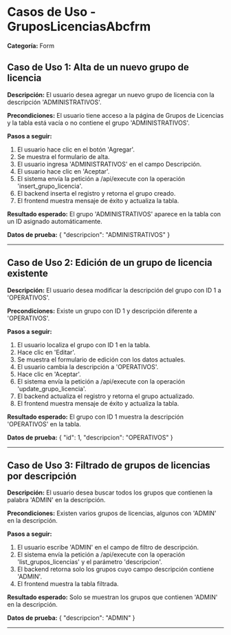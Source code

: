 # Casos de Uso - GruposLicenciasAbcfrm

**Categoría:** Form

## Caso de Uso 1: Alta de un nuevo grupo de licencia

**Descripción:** El usuario desea agregar un nuevo grupo de licencia con la descripción 'ADMINISTRATIVOS'.

**Precondiciones:**
El usuario tiene acceso a la página de Grupos de Licencias y la tabla está vacía o no contiene el grupo 'ADMINISTRATIVOS'.

**Pasos a seguir:**
1. El usuario hace clic en el botón 'Agregar'.
2. Se muestra el formulario de alta.
3. El usuario ingresa 'ADMINISTRATIVOS' en el campo Descripción.
4. El usuario hace clic en 'Aceptar'.
5. El sistema envía la petición a /api/execute con la operación 'insert_grupo_licencia'.
6. El backend inserta el registro y retorna el grupo creado.
7. El frontend muestra mensaje de éxito y actualiza la tabla.

**Resultado esperado:**
El grupo 'ADMINISTRATIVOS' aparece en la tabla con un ID asignado automáticamente.

**Datos de prueba:**
{ "descripcion": "ADMINISTRATIVOS" }

---

## Caso de Uso 2: Edición de un grupo de licencia existente

**Descripción:** El usuario desea modificar la descripción del grupo con ID 1 a 'OPERATIVOS'.

**Precondiciones:**
Existe un grupo con ID 1 y descripción diferente a 'OPERATIVOS'.

**Pasos a seguir:**
1. El usuario localiza el grupo con ID 1 en la tabla.
2. Hace clic en 'Editar'.
3. Se muestra el formulario de edición con los datos actuales.
4. El usuario cambia la descripción a 'OPERATIVOS'.
5. Hace clic en 'Aceptar'.
6. El sistema envía la petición a /api/execute con la operación 'update_grupo_licencia'.
7. El backend actualiza el registro y retorna el grupo actualizado.
8. El frontend muestra mensaje de éxito y actualiza la tabla.

**Resultado esperado:**
El grupo con ID 1 muestra la descripción 'OPERATIVOS' en la tabla.

**Datos de prueba:**
{ "id": 1, "descripcion": "OPERATIVOS" }

---

## Caso de Uso 3: Filtrado de grupos de licencias por descripción

**Descripción:** El usuario desea buscar todos los grupos que contienen la palabra 'ADMIN' en la descripción.

**Precondiciones:**
Existen varios grupos de licencias, algunos con 'ADMIN' en la descripción.

**Pasos a seguir:**
1. El usuario escribe 'ADMIN' en el campo de filtro de descripción.
2. El sistema envía la petición a /api/execute con la operación 'list_grupos_licencias' y el parámetro 'descripcion'.
3. El backend retorna solo los grupos cuyo campo descripción contiene 'ADMIN'.
4. El frontend muestra la tabla filtrada.

**Resultado esperado:**
Solo se muestran los grupos que contienen 'ADMIN' en la descripción.

**Datos de prueba:**
{ "descripcion": "ADMIN" }

---

